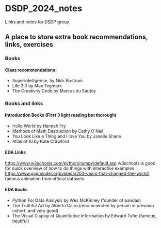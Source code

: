 # DSDP_2024_notes
Links and notes for DSDP group

## A place to store extra book recommendations, links, exercises

### Books
#### Class recommendations:
* Superintelligence, by Nick Bostrum 
* Life 3.0 by Max Tegmark
* The Creativity Code by Marcus du Sautoy
  
### Books and links
#### Introduction Books (First 3 light reading but thorough)
* Hello World by Hannah Fry
* Methods of Math Destruction by Cathy O'Neil
* You Look Like a Thing and I love You by Janelle Shane
* Atlas of AI by Kate Crawford

#### EDA Links
https://www.w3schools.com/python/numpy/default.asp w3schools is good for quick overview of how to do things with interactive examples
https://www.gapminder.org/videos/200-years-that-changed-the-world/ famous animation from official datasets

#### EDA Books
* Python For Data Analysis by Wes McKinney (founder of pandas)
* The Truthful Art by Alberto Cairo (recommended by person in previosu cohort, and very good)
* The Visual Display of Quantitative Information by Edward Tufte (famous, beutiful)

